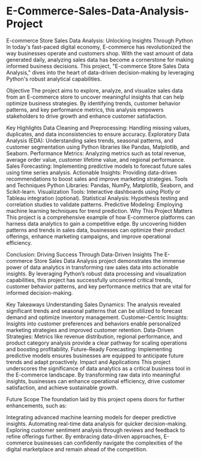 # E-Commerce-Sales-Data-Analysis-Project
E-commerce Store Sales Data Analysis: Unlocking Insights Through Python
In today's fast-paced digital economy, E-commerce has revolutionized the way businesses operate and customers shop. With the vast amount of data generated daily, analyzing sales data has become a cornerstone for making informed business decisions. This project, "E-commerce Store Sales Data Analysis," dives into the heart of data-driven decision-making by leveraging Python's robust analytical capabilities.

Objective
The project aims to explore, analyze, and visualize sales data from an E-commerce store to uncover meaningful insights that can help optimize business strategies. By identifying trends, customer behavior patterns, and key performance metrics, this analysis empowers stakeholders to drive growth and enhance customer satisfaction.

Key Highlights
Data Cleaning and Preprocessing:
Handling missing values, duplicates, and data inconsistencies to ensure accuracy.
Exploratory Data Analysis (EDA):
Understanding sales trends, seasonal patterns, and customer segmentation using Python libraries like Pandas, Matplotlib, and Seaborn.
Performance Metrics:
Analyzing metrics such as total revenue, average order value, customer lifetime value, and regional performance.
Sales Forecasting:
Implementing predictive models to forecast future sales using time series analysis.
Actionable Insights:
Providing data-driven recommendations to boost sales and improve marketing strategies.
Tools and Techniques
Python Libraries: Pandas, NumPy, Matplotlib, Seaborn, and Scikit-learn.
Visualization Tools: Interactive dashboards using Plotly or Tableau integration (optional).
Statistical Analysis: Hypothesis testing and correlation studies to validate patterns.
Predictive Modeling: Employing machine learning techniques for trend prediction.
Why This Project Matters
This project is a comprehensive example of how E-commerce platforms can harness data analytics to gain a competitive edge. By uncovering hidden patterns and trends in sales data, businesses can optimize their product offerings, enhance marketing campaigns, and improve operational efficiency.

Conclusion: Driving Success Through Data-Driven Insights
The E-commerce Store Sales Data Analysis project demonstrates the immense power of data analytics in transforming raw sales data into actionable insights. By leveraging Python’s robust data processing and visualization capabilities, this project has successfully uncovered critical trends, customer behavior patterns, and key performance metrics that are vital for informed decision-making.

Key Takeaways
Understanding Sales Dynamics: The analysis revealed significant trends and seasonal patterns that can be utilized to forecast demand and optimize inventory management.
Customer-Centric Insights: Insights into customer preferences and behaviors enable personalized marketing strategies and improved customer retention.
Data-Driven Strategies: Metrics like revenue distribution, regional performance, and product category analysis provide a clear pathway for scaling operations and boosting profitability.
Future-Ready Forecasting: Implementing predictive models ensures businesses are equipped to anticipate future trends and adapt proactively.
Impact and Applications
This project underscores the significance of data analytics as a critical business tool in the E-commerce landscape. By transforming raw data into meaningful insights, businesses can enhance operational efficiency, drive customer satisfaction, and achieve sustainable growth.

Future Scope
The foundation laid by this project opens doors for further enhancements, such as:

Integrating advanced machine learning models for deeper predictive insights.
Automating real-time data analysis for quicker decision-making.
Exploring customer sentiment analysis through reviews and feedback to refine offerings further.
By embracing data-driven approaches, E-commerce businesses can confidently navigate the complexities of the digital marketplace and remain ahead of the competition.

